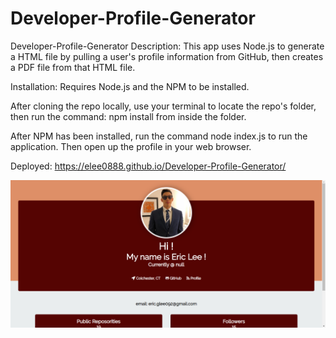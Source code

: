 # Developer-Profile-Generator

Developer-Profile-Generator
Description: This app uses Node.js to generate a HTML file by pulling a user's profile information from GitHub, then creates a PDF file from that HTML file.

Installation: Requires Node.js and the NPM to be installed.

After cloning the repo locally, use your terminal to locate the repo's folder, then run the command: npm install from inside the folder.

After NPM has been installed, run the command node index.js to run the application. Then open up the profile in your web browser.

Deployed: https://elee0888.github.io/Developer-Profile-Generator/

![picture](img/developer-profile-generator.PNG)